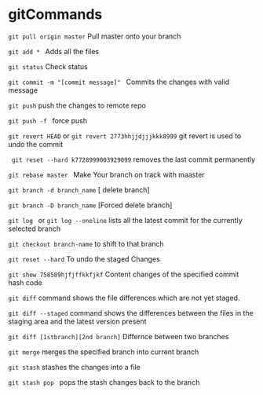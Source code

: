 # gitCommands

```git pull origin master``` Pull master onto your branch

```git add * ```      Adds all the files 

```git status```      Check status

```git commit -m "[commit message]" ```  Commits the changes with valid message

```git push``` push the changes to remote repo

```git push -f ``` force push

```git revert HEAD``` or ```git revert 2773hhjjdjjjkkk8999```  git revert is used to undo the commit 

``` git reset --hard k7728999003929099``` removes the last commit permanently

```git rebase master ``` Make Your branch on track with maaster
 
 ```git branch -d branch_name``` [ delete branch]
  
 ```git branch -D branch_name``` [Forced delete branch]

 ```git log ``` or ```git log --oneline``` lists all the latest commit  for the currently selected branch
 
 ```git checkout branch-name``` to shift to that branch
 
 ``` git reset --hard ``` To undo the staged Changes

```git show 758589hjfjffkkfjkf``` Content changes of the specified commit hash code

```git diff```  command shows the file differences which are not yet staged.

```git diff --staged``` command shows the differences between the files in the staging area and the latest version present

```git diff [1stbranch][2nd branch]``` Differnce between two branches

```git merge``` merges the specified branch into current branch

```git stash``` stashes the changes into a file 

```git stash pop ``` pops the stash changes back to the branch 
